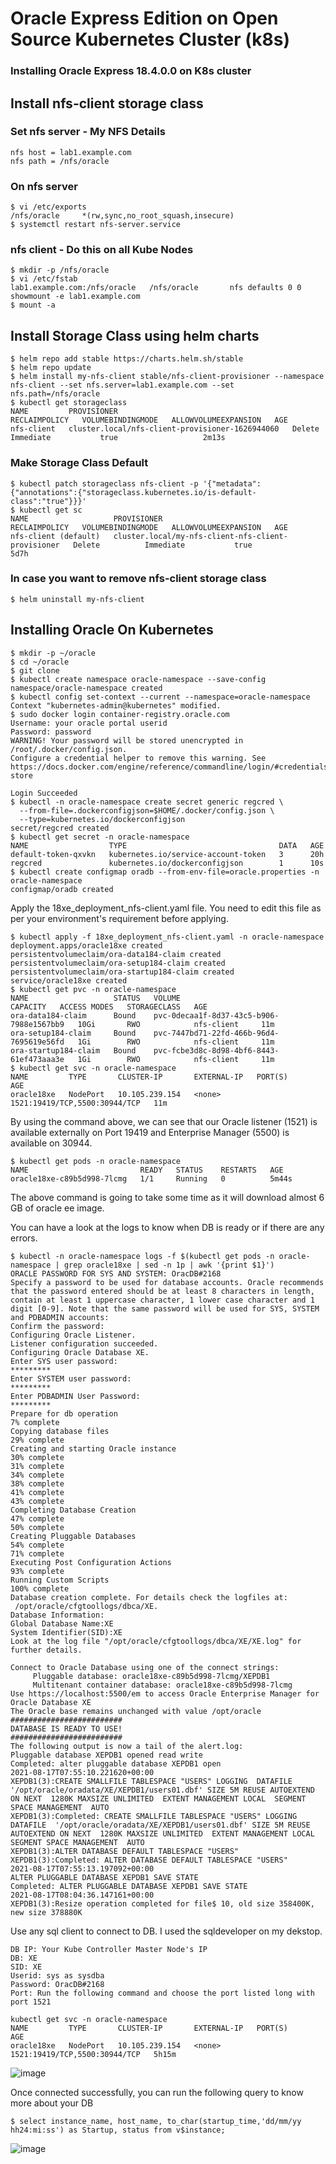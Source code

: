 # Oracle Express Edition on Open Source Kubernetes Cluster (k8s)

### Installing Oracle Express 18.4.0.0 on K8s cluster

## Install nfs-client storage class

### Set nfs server - My NFS Details
```
nfs host = lab1.example.com
nfs path = /nfs/oracle
```
### On nfs server
```
$ vi /etc/exports
/nfs/oracle     *(rw,sync,no_root_squash,insecure)
$ systemctl restart nfs-server.service
```
### nfs client - Do this on all Kube Nodes
```
$ mkdir -p /nfs/oracle
$ vi /etc/fstab
lab1.example.com:/nfs/oracle   /nfs/oracle       nfs defaults 0 0
showmount -e lab1.example.com
$ mount -a
```
## Install Storage Class using helm charts
```
$ helm repo add stable https://charts.helm.sh/stable
$ helm repo update
$ helm install my-nfs-client stable/nfs-client-provisioner --namespace nfs-client --set nfs.server=lab1.example.com --set nfs.path=/nfs/oracle
$ kubectl get storageclass
NAME         PROVISIONER                                       RECLAIMPOLICY   VOLUMEBINDINGMODE   ALLOWVOLUMEEXPANSION   AGE
nfs-client   cluster.local/nfs-client-provisioner-1626944060   Delete          Immediate           true                   2m13s
```
### Make Storage Class Default
```
$ kubectl patch storageclass nfs-client -p '{"metadata": {"annotations":{"storageclass.kubernetes.io/is-default-class":"true"}}}'
$ kubectl get sc
NAME                   PROVISIONER                                          RECLAIMPOLICY   VOLUMEBINDINGMODE   ALLOWVOLUMEEXPANSION   AGE
nfs-client (default)   cluster.local/my-nfs-client-nfs-client-provisioner   Delete          Immediate           true                   5d7h
```
### In case you want to remove nfs-client storage class
```
$ helm uninstall my-nfs-client
```
## Installing Oracle On Kubernetes
```
$ mkdir -p ~/oracle
$ cd ~/oracle
$ git clone 
$ kubectl create namespace oracle-namespace --save-config
namespace/oracle-namespace created
$ kubectl config set-context --current --namespace=oracle-namespace
Context "kubernetes-admin@kubernetes" modified.
$ sudo docker login container-registry.oracle.com
Username: your oracle portal userid 
Password: password
WARNING! Your password will be stored unencrypted in /root/.docker/config.json.
Configure a credential helper to remove this warning. See
https://docs.docker.com/engine/reference/commandline/login/#credentials-store

Login Succeeded
$ kubectl -n oracle-namespace create secret generic regcred \
  --from-file=.dockerconfigjson=$HOME/.docker/config.json \
  --type=kubernetes.io/dockerconfigjson
secret/regcred created
$ kubectl get secret -n oracle-namespace
NAME                  TYPE                                  DATA   AGE
default-token-qxvkn   kubernetes.io/service-account-token   3      20h
regcred               kubernetes.io/dockerconfigjson        1      10s
$ kubectl create configmap oradb --from-env-file=oracle.properties -n oracle-namespace
configmap/oradb created
```

Apply the 18xe_deployment_nfs-client.yaml file. You need to edit this file as per your environment's requirement before applying.

```
$ kubectl apply -f 18xe_deployment_nfs-client.yaml -n oracle-namespace
deployment.apps/oracle18xe created
persistentvolumeclaim/ora-data184-claim created
persistentvolumeclaim/ora-setup184-claim created
persistentvolumeclaim/ora-startup184-claim created
service/oracle18xe created
$ kubectl get pvc -n oracle-namespace
NAME                   STATUS   VOLUME                                     CAPACITY   ACCESS MODES   STORAGECLASS   AGE
ora-data184-claim      Bound    pvc-0decaa1f-8d37-43c5-b906-7988e1567bb9   10Gi       RWO            nfs-client     11m
ora-setup184-claim     Bound    pvc-7447bd71-22fd-466b-96d4-7695619e56fd   1Gi        RWO            nfs-client     11m
ora-startup184-claim   Bound    pvc-fcbe3d8c-8d98-4bf6-8443-61ef473aaa3e   1Gi        RWO            nfs-client     11m
$ kubectl get svc -n oracle-namespace
NAME         TYPE       CLUSTER-IP       EXTERNAL-IP   PORT(S)                         AGE
oracle18xe   NodePort   10.105.239.154   <none>        1521:19419/TCP,5500:30944/TCP   11m
```

By using the command above, we can see that our Oracle listener (1521) is available externally on Port 19419 and Enterprise Manager (5500) is available on 30944.

```
$ kubectl get pods -n oracle-namespace
NAME                         READY   STATUS    RESTARTS   AGE
oracle18xe-c89b5d998-7lcmg   1/1     Running   0          5m44s
```
The above command is going to take some time as it will download almost 6 GB of oracle ee image.

You can have a look at the logs to know when DB is ready or if there are any errors.
```
$ kubectl -n oracle-namespace logs -f $(kubectl get pods -n oracle-namespace | grep oracle18xe | sed -n 1p | awk '{print $1}')
ORACLE PASSWORD FOR SYS AND SYSTEM: OracDB#2168
Specify a password to be used for database accounts. Oracle recommends that the password entered should be at least 8 characters in length, contain at least 1 uppercase character, 1 lower case character and 1 digit [0-9]. Note that the same password will be used for SYS, SYSTEM and PDBADMIN accounts:
Confirm the password:
Configuring Oracle Listener.
Listener configuration succeeded.
Configuring Oracle Database XE.
Enter SYS user password:
*********
Enter SYSTEM user password:
*********
Enter PDBADMIN User Password:
*********
Prepare for db operation
7% complete
Copying database files
29% complete
Creating and starting Oracle instance
30% complete
31% complete
34% complete
38% complete
41% complete
43% complete
Completing Database Creation
47% complete
50% complete
Creating Pluggable Databases
54% complete
71% complete
Executing Post Configuration Actions
93% complete
Running Custom Scripts
100% complete
Database creation complete. For details check the logfiles at:
 /opt/oracle/cfgtoollogs/dbca/XE.
Database Information:
Global Database Name:XE
System Identifier(SID):XE
Look at the log file "/opt/oracle/cfgtoollogs/dbca/XE/XE.log" for further details.

Connect to Oracle Database using one of the connect strings:
     Pluggable database: oracle18xe-c89b5d998-7lcmg/XEPDB1
     Multitenant container database: oracle18xe-c89b5d998-7lcmg
Use https://localhost:5500/em to access Oracle Enterprise Manager for Oracle Database XE
The Oracle base remains unchanged with value /opt/oracle
#########################
DATABASE IS READY TO USE!
#########################
The following output is now a tail of the alert.log:
Pluggable database XEPDB1 opened read write
Completed: alter pluggable database XEPDB1 open
2021-08-17T07:55:10.221620+00:00
XEPDB1(3):CREATE SMALLFILE TABLESPACE "USERS" LOGGING  DATAFILE  '/opt/oracle/oradata/XE/XEPDB1/users01.dbf' SIZE 5M REUSE AUTOEXTEND ON NEXT  1280K MAXSIZE UNLIMITED  EXTENT MANAGEMENT LOCAL  SEGMENT SPACE MANAGEMENT  AUTO
XEPDB1(3):Completed: CREATE SMALLFILE TABLESPACE "USERS" LOGGING  DATAFILE  '/opt/oracle/oradata/XE/XEPDB1/users01.dbf' SIZE 5M REUSE AUTOEXTEND ON NEXT  1280K MAXSIZE UNLIMITED  EXTENT MANAGEMENT LOCAL  SEGMENT SPACE MANAGEMENT  AUTO
XEPDB1(3):ALTER DATABASE DEFAULT TABLESPACE "USERS"
XEPDB1(3):Completed: ALTER DATABASE DEFAULT TABLESPACE "USERS"
2021-08-17T07:55:13.197092+00:00
ALTER PLUGGABLE DATABASE XEPDB1 SAVE STATE
Completed: ALTER PLUGGABLE DATABASE XEPDB1 SAVE STATE
2021-08-17T08:04:36.147161+00:00
XEPDB1(3):Resize operation completed for file$ 10, old size 358400K, new size 378880K
```

Use any sql client to connect to DB. I used the sqldeveloper on my dekstop.
```
DB IP: Your Kube Controller Master Node's IP
DB: XE
SID: XE
Userid: sys as sysdba
Password: OracDB#2168
Port: Run the following command and choose the port listed long with port 1521

kubectl get svc -n oracle-namespace
NAME         TYPE       CLUSTER-IP       EXTERNAL-IP   PORT(S)                         AGE
oracle18xe   NodePort   10.105.239.154   <none>        1521:19419/TCP,5500:30944/TCP   5h15m
```
![image](https://user-images.githubusercontent.com/52036566/129728439-c3e4bf91-db3f-4a75-92e8-b6e4d9386f0a.png)

Once connected successfully, you can run the following query to know more about your DB
```
$ select instance_name, host_name, to_char(startup_time,'dd/mm/yy hh24:mi:ss') as Startup, status from v$instance;
```

![image](https://user-images.githubusercontent.com/52036566/129728652-8c098c02-51a0-42a2-bbfb-b4cec6b71a19.png)
